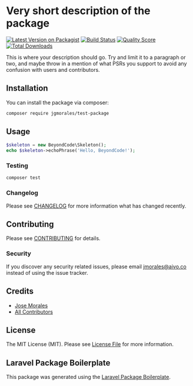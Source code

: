 # Very short description of the package

[![Latest Version on Packagist](https://img.shields.io/packagist/v/jgmorales/test-package.svg?style=flat-square)](https://packagist.org/packages/jgmorales/test-package)
[![Build Status](https://img.shields.io/travis/jgmorales/test-package/master.svg?style=flat-square)](https://travis-ci.org/jgmorales/test-package)
[![Quality Score](https://img.shields.io/scrutinizer/g/jgmorales/test-package.svg?style=flat-square)](https://scrutinizer-ci.com/g/jgmorales/test-package)
[![Total Downloads](https://img.shields.io/packagist/dt/jgmorales/test-package.svg?style=flat-square)](https://packagist.org/packages/jgmorales/test-package)

This is where your description should go. Try and limit it to a paragraph or two, and maybe throw in a mention of what PSRs you support to avoid any confusion with users and contributors.

## Installation

You can install the package via composer:

```bash
composer require jgmorales/test-package
```

## Usage

``` php
$skeleton = new BeyondCode\Skeleton();
echo $skeleton->echoPhrase('Hello, BeyondCode!');
```

### Testing

``` bash
composer test
```

### Changelog

Please see [CHANGELOG](CHANGELOG.md) for more information what has changed recently.

## Contributing

Please see [CONTRIBUTING](CONTRIBUTING.md) for details.

### Security

If you discover any security related issues, please email jmorales@aivo.co instead of using the issue tracker.

## Credits

- [Jose Morales](https://github.com/jgmorales)
- [All Contributors](../../contributors)

## License

The MIT License (MIT). Please see [License File](LICENSE.md) for more information.

## Laravel Package Boilerplate

This package was generated using the [Laravel Package Boilerplate](https://laravelpackageboilerplate.com).
